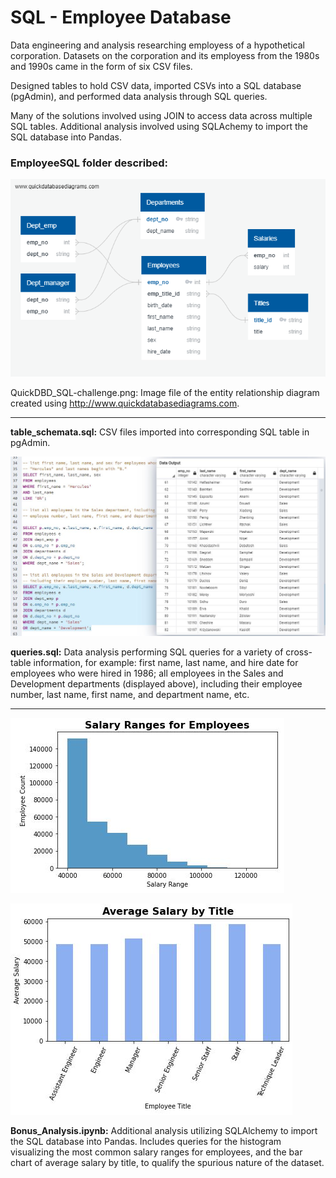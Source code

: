 # SQL - Employee Database

Data engineering and analysis researching employess of a hypothetical corporation.  Datasets on the corporation and its employess from the 1980s and 1990s came in the form of six CSV files.

Designed tables to hold CSV data, imported CSVs into a SQL database (pgAdmin), and performed data analysis through SQL queries.

Many of the solutions involved using JOIN to access data across multiple SQL tables.  Additional analysis involved using SQLAchemy to import the SQL database into Pandas.

### EmployeeSQL folder described:

![erd](EmployeeSQL/QuickDBD_SQL-challenge.png)

QuickDBD_SQL-challenge.png: Image file of the entity relationship diagram created using http://www.quickdatabasediagrams.com.

- - -

**table_schemata.sql:** CSV files imported into corresponding SQL table in pgAdmin.

![queries](EmployeeSQL/queries_demo.jpg)

**queries.sql:** Data analysis performing SQL queries for a variety of cross-table information, for example: first name, last name, and hire date for employees who were hired in 1986; all employees in the Sales and Development departments (displayed above), including their employee number, last name, first name, and department name, etc.

- - -

![range](EmployeeSQL/salary_range.jpg)

![average](EmployeeSQL/avg_salary.jpg)

**Bonus_Analysis.ipynb:** Additional analysis utilizing SQLAlchemy to import the SQL database into Pandas.  Includes queries for the histogram visualizing the most common salary ranges for employees, and the bar chart of average salary by title, to qualify the spurious nature of the dataset.